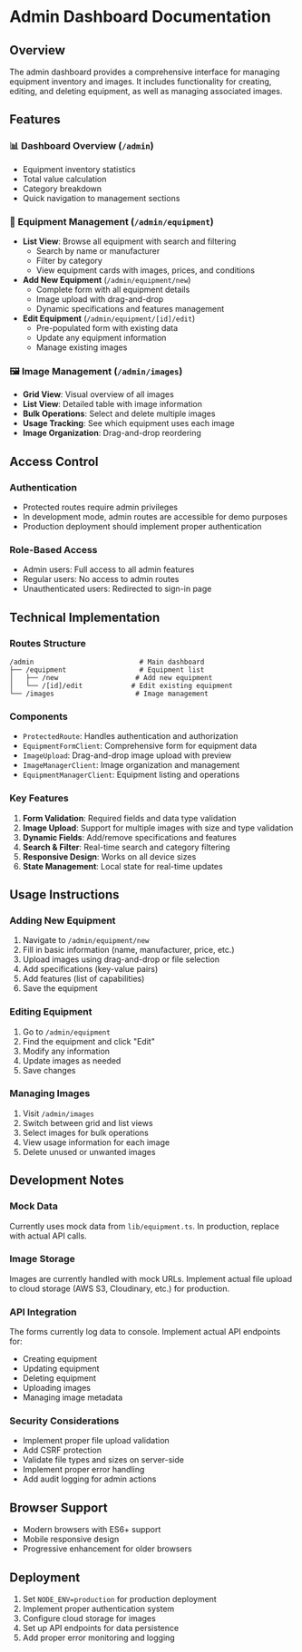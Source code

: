 # Admin Dashboard Documentation

## Overview

The admin dashboard provides a comprehensive interface for managing equipment inventory and images. It includes functionality for creating, editing, and deleting equipment, as well as managing associated images.

## Features

### 📊 Dashboard Overview (`/admin`)
- Equipment inventory statistics
- Total value calculation
- Category breakdown
- Quick navigation to management sections

### 🚜 Equipment Management (`/admin/equipment`)
- **List View**: Browse all equipment with search and filtering
  - Search by name or manufacturer
  - Filter by category
  - View equipment cards with images, prices, and conditions
- **Add New Equipment** (`/admin/equipment/new`)
  - Complete form with all equipment details
  - Image upload with drag-and-drop
  - Dynamic specifications and features management
- **Edit Equipment** (`/admin/equipment/[id]/edit`)
  - Pre-populated form with existing data
  - Update any equipment information
  - Manage existing images

### 🖼️ Image Management (`/admin/images`)
- **Grid View**: Visual overview of all images
- **List View**: Detailed table with image information
- **Bulk Operations**: Select and delete multiple images
- **Usage Tracking**: See which equipment uses each image
- **Image Organization**: Drag-and-drop reordering

## Access Control

### Authentication
- Protected routes require admin privileges
- In development mode, admin routes are accessible for demo purposes
- Production deployment should implement proper authentication

### Role-Based Access
- Admin users: Full access to all admin features
- Regular users: No access to admin routes
- Unauthenticated users: Redirected to sign-in page

## Technical Implementation

### Routes Structure
```
/admin                          # Main dashboard
├── /equipment                  # Equipment list
│   ├── /new                   # Add new equipment
│   └── /[id]/edit            # Edit existing equipment
└── /images                    # Image management
```

### Components
- `ProtectedRoute`: Handles authentication and authorization
- `EquipmentFormClient`: Comprehensive form for equipment data
- `ImageUpload`: Drag-and-drop image upload with preview
- `ImageManagerClient`: Image organization and management
- `EquipmentManagerClient`: Equipment listing and operations

### Key Features
1. **Form Validation**: Required fields and data type validation
2. **Image Upload**: Support for multiple images with size and type validation
3. **Dynamic Fields**: Add/remove specifications and features
4. **Search & Filter**: Real-time search and category filtering
5. **Responsive Design**: Works on all device sizes
6. **State Management**: Local state for real-time updates

## Usage Instructions

### Adding New Equipment
1. Navigate to `/admin/equipment/new`
2. Fill in basic information (name, manufacturer, price, etc.)
3. Upload images using drag-and-drop or file selection
4. Add specifications (key-value pairs)
5. Add features (list of capabilities)
6. Save the equipment

### Editing Equipment
1. Go to `/admin/equipment`
2. Find the equipment and click "Edit"
3. Modify any information
4. Update images as needed
5. Save changes

### Managing Images
1. Visit `/admin/images`
2. Switch between grid and list views
3. Select images for bulk operations
4. View usage information for each image
5. Delete unused or unwanted images

## Development Notes

### Mock Data
Currently uses mock data from `lib/equipment.ts`. In production, replace with actual API calls.

### Image Storage
Images are currently handled with mock URLs. Implement actual file upload to cloud storage (AWS S3, Cloudinary, etc.) for production.

### API Integration
The forms currently log data to console. Implement actual API endpoints for:
- Creating equipment
- Updating equipment
- Deleting equipment
- Uploading images
- Managing image metadata

### Security Considerations
- Implement proper file upload validation
- Add CSRF protection
- Validate file types and sizes on server-side
- Implement proper error handling
- Add audit logging for admin actions

## Browser Support
- Modern browsers with ES6+ support
- Mobile responsive design
- Progressive enhancement for older browsers

## Deployment
1. Set `NODE_ENV=production` for production deployment
2. Implement proper authentication system
3. Configure cloud storage for images
4. Set up API endpoints for data persistence
5. Add proper error monitoring and logging 